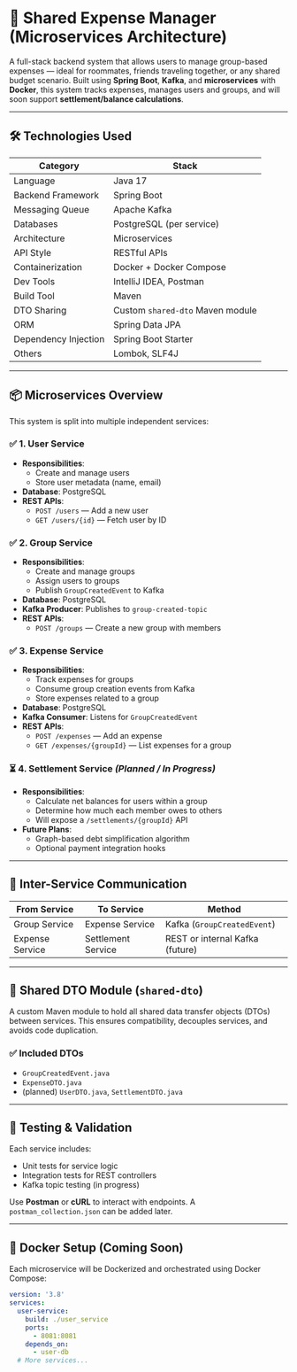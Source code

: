 # 💸 Shared Expense Manager (Microservices Architecture)

A full-stack backend system that allows users to manage group-based expenses — ideal for roommates, friends traveling together, or any shared budget scenario. Built using **Spring Boot**, **Kafka**, and **microservices** with **Docker**, this system tracks expenses, manages users and groups, and will soon support **settlement/balance calculations**.

---

## 🛠️ Technologies Used

| Category        | Stack |
|----------------|-------|
| Language        | Java 17 |
| Backend Framework | Spring Boot |
| Messaging Queue | Apache Kafka |
| Databases       | PostgreSQL (per service) |
| Architecture    | Microservices |
| API Style       | RESTful APIs |
| Containerization| Docker + Docker Compose |
| Dev Tools       | IntelliJ IDEA, Postman |
| Build Tool      | Maven |
| DTO Sharing     | Custom `shared-dto` Maven module |
| ORM             | Spring Data JPA |
| Dependency Injection | Spring Boot Starter |
| Others          | Lombok, SLF4J

---

## 📦 Microservices Overview

This system is split into multiple independent services:

### ✅ 1. **User Service**
- **Responsibilities**:
    - Create and manage users
    - Store user metadata (name, email)
- **Database**: PostgreSQL
- **REST APIs**:
    - `POST /users` — Add a new user
    - `GET /users/{id}` — Fetch user by ID

### ✅ 2. **Group Service**
- **Responsibilities**:
    - Create and manage groups
    - Assign users to groups
    - Publish `GroupCreatedEvent` to Kafka
- **Database**: PostgreSQL
- **Kafka Producer**: Publishes to `group-created-topic`
- **REST APIs**:
    - `POST /groups` — Create a new group with members

### ✅ 3. **Expense Service**
- **Responsibilities**:
    - Track expenses for groups
    - Consume group creation events from Kafka
    - Store expenses related to a group
- **Database**: PostgreSQL
- **Kafka Consumer**: Listens for `GroupCreatedEvent`
- **REST APIs**:
    - `POST /expenses` — Add an expense
    - `GET /expenses/{groupId}` — List expenses for a group

### ⏳ 4. **Settlement Service** *(Planned / In Progress)*
- **Responsibilities**:
    - Calculate net balances for users within a group
    - Determine how much each member owes to others
    - Will expose a `/settlements/{groupId}` API
- **Future Plans**:
    - Graph-based debt simplification algorithm
    - Optional payment integration hooks

---

## 🔄 Inter-Service Communication

| From Service | To Service | Method |
|--------------|------------|--------|
| Group Service | Expense Service | Kafka (`GroupCreatedEvent`) |
| Expense Service | Settlement Service | REST or internal Kafka (future) |

---

## 🧱 Shared DTO Module (`shared-dto`)

A custom Maven module to hold all shared data transfer objects (DTOs) between services. This ensures compatibility, decouples services, and avoids code duplication.

### ✅ Included DTOs
- `GroupCreatedEvent.java`
- `ExpenseDTO.java`
- (planned) `UserDTO.java`, `SettlementDTO.java`

---

## 🧪 Testing & Validation

Each service includes:
- Unit tests for service logic
- Integration tests for REST controllers
- Kafka topic testing (in progress)

Use **Postman** or **cURL** to interact with endpoints. A `postman_collection.json` can be added later.

---

## 🐳 Docker Setup (Coming Soon)

Each microservice will be Dockerized and orchestrated using Docker Compose:

```yaml
version: '3.8'
services:
  user-service:
    build: ./user_service
    ports:
      - 8081:8081
    depends_on:
      - user-db
  # More services...
